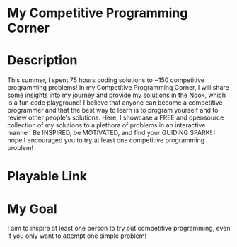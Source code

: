 # My Competitive Programming Corner

# Description
This summer, I spent 75 hours coding solutions to ~150 competitive programming problems! In my Competitive Programming Corner, I will share some insights into my journey and provide my solutions in the Nook, which is a fun code playground! I believe that anyone can become a competitive programmer and that the best way to learn is to program yourself and to review other people's solutions. Here, I showcase a FREE and opensource collection of my solutions to a plethora of problems in an interactive manner. Be INSPIRED, be MOTIVATED, and find your GUIDING SPARK! I hope I encouraged you to try at least one competitive programming problem!

# Playable Link

# My Goal
I aim to inspire at least one person to try out competitive programming, even if you only want to attempt one simple problem!
